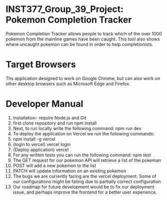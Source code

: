 # INST377_Group_39_Project: Pokemon Completion Tracker
Pokemon Completion Tracker allows people to track which of the over 1000 pokemon from the mainline games have been caught. This tool also shows where uncaught pokemon can be found in order to help completionists.
# Target Browsers
Ths application designed to work on Google Chrome, but can also work on other desktop browsers such as Microsoft Edge and Firefox.
# Developer Manual

1. Installation- require Node.js and Git
2. first clone repository and run npm install
3. Next, to run locally write the following command: npm run dev
4. To deploy the application on Vercel we run the following commands:
5. npm install -g vercel
6. (login to vercel) vercel login
7. (Deploy application) vercel
8. For any written tests you can run the following command: npm test
9. The GET request for our pokemon API will retrieve a list of the pokeman
10. POST will add a new pokemon to the list
11. PATCH will update information on an existing pokemon
12. The bugs we are currently facing are the vercel deployment. Some of our configurations might be failing due to partially correct configuration
13. Our roadmap for future development would be to fix our deployment issue, and perhaps improve the frontend for a better user experience.

